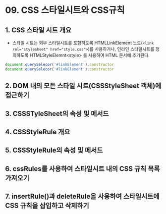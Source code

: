 # 09. CSS 스타일시트와 CSS규칙

## 1. CSS 스타일 시트 개요

- 스타일 시트는 외부 스타일시트를 포함하도록 HTMLLinkElement 노드(`<link rel="stylesheet" href="style.css">`)를 사용하거나, 인라인 스타일시트를 정의하도록 HTMLStyleElemnt<style</stle>> 를 사용하여 HTML 문서에 추가된다. 

```js
document.querySelecor('#linkElement').constructor
document.querySelecor('#linkElement').constructor
```

## 2. DOM 내의 모든 스타일 시트(CSSStyleSheet 객체)에 접근하기

## 3. CSSSTyleSheet의 속성 및 메서드

## 4. CSSStyleRule 개요

## 5. CSSStyleRule의 속성 및 메서드

## 6. cssRules를 사용하여 스타일시트 내의 CSS 규칙 목록 가져오기

## 7. insertRule()과 deleteRule을 사용하여 스타일시트에 CSS 규칙을 삽입하고 삭제하기

